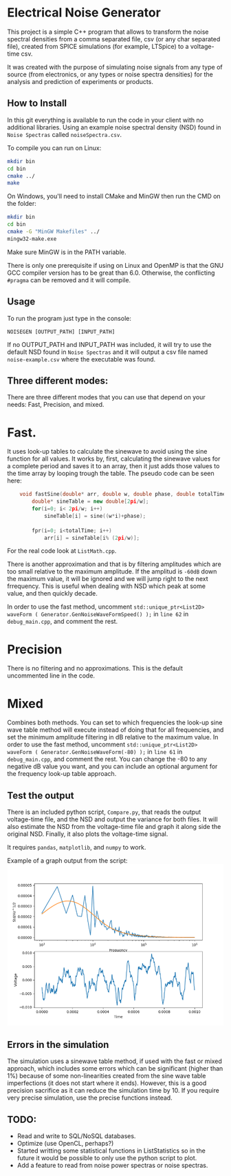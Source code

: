 # Electrical Noise Generator

This project is a simple C++ program that allows to transform the noise spectral densities from a comma separated file, csv (or any char separated file), created from SPICE simulations (for example, LTSpice) to a voltage-time csv.

It was created with the purpose of simulating noise signals from any type of source (from electronics, or any types or noise spectra densities) for the analysis and prediction of experiments or products. 

## How to Install
In this git everything is available to run the code in your client with no additional libraries. Using an example noise spectral density (NSD) found in `Noise Spectras` called `noiseSpectra.csv`.

To compile you can run on Linux:
```bash
mkdir bin
cd bin
cmake ../
make
```

On Windows, you'll need to install CMake and MinGW then run the CMD on the folder:
```bash
mkdir bin
cd bin
cmake -G "MinGW Makefiles" ../ 
mingw32-make.exe
```
Make sure MinGW is in the PATH variable.

There is only one prerequisite if using on Linux and OpenMP is that the GNU GCC compiler version has to be great than 6.0. Otherwise, the conflicting `#pragma` can be removed and it will compile. 

## Usage
To run the program just type in the console:

    NOISEGEN [OUTPUT_PATH] [INPUT_PATH]

If no OUTPUT_PATH and INPUT_PATH was included, it will try to use the default NSD found in `Noise Spectras` and it will output a csv file named `noise-example.csv` where the executable was found.

## Three different modes:
There are three different modes that you can use that depend on your needs: Fast, Precision, and mixed.

# Fast.
It uses look-up tables to calculate the sinewave to avoid using the sine function for all values. It works by, first, calculating the sinewave values for a complete period and saves it to an array, then it just adds those values to the time array by looping trough the table. The pseudo code can be seen here:
```c++
	void fastSine(double* arr, double w, double phase, double totalTime):
		double* sineTable = new double[2pi/w];
		for(i=0; i< 2pi/w; i++)
			sineTable[i] = sine((w*i)+phase);

		fpr(i=0; i<totalTime; i++)
			arr[i] = sineTable[i% (2pi/w)];

``` 
For the real code look at `ListMath.cpp`.

There is another approximation and that is by filtering amplitudes which are too small relative to the maximum amplitude. If the amplitud is `-60dB` down the maximum value, it will be ignored and we will jump right to the next frrequency. This is useful when dealing with NSD which peak at some value, and then quickly decade. 

In order to use the fast method, uncomment `std::unique_ptr<List2D> waveForm ( Generator.GenNoiseWaveFormSpeed() );` in `line 62` in `debug_main.cpp`, and comment the rest.

# Precision
There is no filtering and no approximations. This is the default uncommented line in the code.

# Mixed
Combines both methods. You can set to which frequencies the look-up sine wave table method will execute instead of doing that for all frequencies, and set the minimum amplitude filtering in dB relative to the maximum value. In order to use the fast method, uncomment `std::unique_ptr<List2D> waveForm ( Generator.GenNoiseWaveForm(-80) );` in `line 61` in `debug_main.cpp`, and comment the rest. You can change the -80 to any negative dB value you want, and you can include an optional argument for the frequency look-up table approach.

## Test the output

There is an included python script, `Compare.py`, that reads the output voltage-time file, and the NSD and output the variance for both files. It will also estimate the NSD from the voltage-time file and graph it along side the original NSD. Finally, it also plots the voltage-time signal.

It requires `pandas`, `matplotlib`, and `numpy` to work.

Example of a graph output from the script:
![graph_example](Example_Graph_Output.png)

## Errors in the simulation

The simulation uses a sinewave table method, if used with the fast or mixed approach, which includes some errors which can be significant (higher than 1%) because of some non-linearities created from the sine wave table imperfections (it does not start where it ends). However, this is a good precision sacrifice as it can reduce the simulation time by 10. If you require very precise simulation, use the precise functions instead.


## TODO:

* Read and write to SQL/NoSQL databases.
* Optimize (use OpenCL, perhaps?)
* Started writting some statistical functions in ListStatistics so in the future it would be possible to only use the python script to plot.
* Add a feature to read from noise power spectras or noise spectras.
